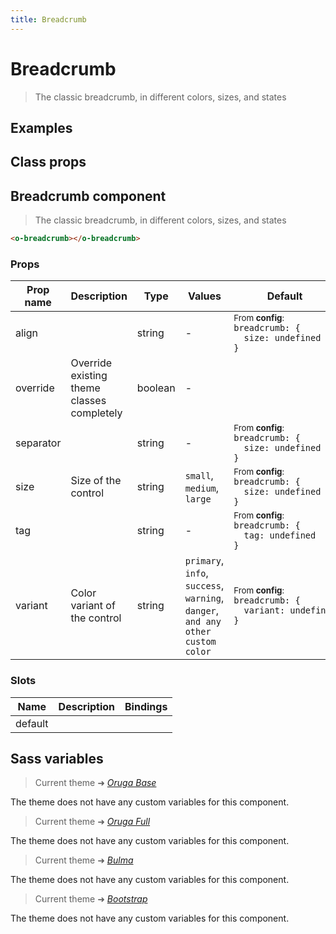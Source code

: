 ```yaml
---
title: Breadcrumb
---
```


# Breadcrumb

<div class="vp-doc">

> The classic breadcrumb, in different colors, sizes, and states

</div>

<div class="vp-example">

## Examples

<example-breadcrumb />

</div>
<div class="vp-example">

## Class props

<inspector-breadcrumb-viewer />

</div>

<div class="vp-doc">

## Breadcrumb component

> The classic breadcrumb, in different colors, sizes, and states

```html
<o-breadcrumb></o-breadcrumb>
```

### Props

| Prop name | Description                                | Type    | Values                                                                          | Default                                                                                                                                                 |
| --------- | ------------------------------------------ | ------- | ------------------------------------------------------------------------------- | ------------------------------------------------------------------------------------------------------------------------------------------------------- |
| align     |                                            | string  | -                                                                               | <div><small>From <b>config</b>:</small></div><code style='white-space: nowrap; padding: 0;'>breadcrumb: {<br>&nbsp;&nbsp;size: undefined<br>}</code>    |
| override  | Override existing theme classes completely | boolean | -                                                                               |                                                                                                                                                         |
| separator |                                            | string  | -                                                                               | <div><small>From <b>config</b>:</small></div><code style='white-space: nowrap; padding: 0;'>breadcrumb: {<br>&nbsp;&nbsp;size: undefined<br>}</code>    |
| size      | Size of the control                        | string  | `small`, `medium`, `large`                                                      | <div><small>From <b>config</b>:</small></div><code style='white-space: nowrap; padding: 0;'>breadcrumb: {<br>&nbsp;&nbsp;size: undefined<br>}</code>    |
| tag       |                                            | string  | -                                                                               | <div><small>From <b>config</b>:</small></div><code style='white-space: nowrap; padding: 0;'>breadcrumb: {<br>&nbsp;&nbsp;tag: undefined<br>}</code>     |
| variant   | Color variant of the control               | string  | `primary`, `info`, `success`, `warning`, `danger`, `and any other custom color` | <div><small>From <b>config</b>:</small></div><code style='white-space: nowrap; padding: 0;'>breadcrumb: {<br>&nbsp;&nbsp;variant: undefined<br>}</code> |

### Slots

| Name    | Description | Bindings |
| ------- | ----------- | -------- |
| default |             |          |

</div>

<div class="vp-doc">

## Sass variables

<div class="theme-orugabase">

> Current theme ➜ _[Oruga Base](https://github.com/oruga-ui/theme-oruga)_

<p>The theme does not have any custom variables for this component.</p>
</div><div class="theme-orugafull">

> Current theme ➜ _[Oruga Full](https://github.com/oruga-ui/theme-oruga)_

<p>The theme does not have any custom variables for this component.</p>
</div><div class="theme-bulma">

> Current theme ➜ _[Bulma](https://github.com/oruga-ui/theme-bulma)_

<p>The theme does not have any custom variables for this component.</p>
</div><div class="theme-bootstrap">

> Current theme ➜ _[Bootstrap](https://github.com/oruga-ui/theme-bootstrap)_

<p>The theme does not have any custom variables for this component.</p>
</div>

</div>
